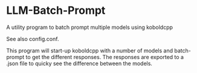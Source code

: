 # LLM-Batch-Prompt
 A utility program to batch prompt multiple models using koboldcpp

See also config.conf.

This program will start-up koboldcpp with a number of models and batch-prompt to get the different responses.
The responses are exported to a .json file to quicky see the difference between the models.